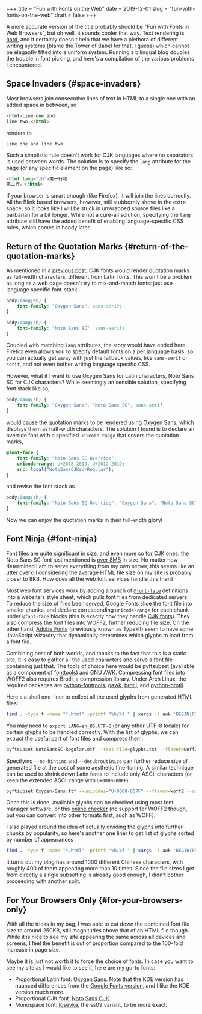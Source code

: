 +++
title = "Fun with Fonts on the Web"
date = 2019-12-01
slug = "fun-with-fonts-on-the-web"
draft = false
+++

A more accurate version of the title probably should be "Fun with Fonts in Web Browsers", but oh well, it sounds cooler that way. Text rendering is [hard](https://gankra.github.io/blah/text-hates-you/), and it certainly doesn't help that we have a plethora of different writing systems (blame the Tower of Babel for that, I guess) which cannot be elegantly fitted into a uniform system. Running a bilingual blog doubles the trouble in font picking, and here's a compilation of the various problems I encountered.


## Space Invaders {#space-invaders}

Most browsers join consecutive lines of text in HTML to a single one with an added space in between, so

```html
<html>Line one and
line two.</html>
```

renders to

```text
Line one and line two.
```

Such a simplistic rule doesn't work for CJK languages where no separators is used between words. The solution is to specify the `lang` attribute for the page (or any specific element on the page) like so:

```html
<html lang="zh">第一行和
第二行。</html>
```

If your browser is smart enough (like Firefox), it will join the lines correctly. All the Blink based browsers, however, still stubbornly shove in the extra space, so it looks like I will be stuck in unwrapped source files like a barbarian for a bit longer. While not a cure-all solution, specifying the `lang` attribute still have the added benefit of enabling language-specific CSS rules, which comes in handy later.


## Return of the Quotation Marks {#return-of-the-quotation-marks}

As mentioned in a [previous post](https://www.shimmy1996.com/en/posts/2018-06-24-fun-with-fonts-in-emacs/), CJK fonts would render quotation marks as full-width characters, different from Latin fonts. This won't be a problem as long as a web page doesn't try to mix-and-match fonts: just use language specific font-stack.

```css
body:lang(en) {
    font-family: "Oxygen Sans", sans-serif;
}

body:lang(zh) {
    font-family: "Noto Sans SC", sans-serif;
}
```

Coupled with matching `lang` attributes, the story would have ended here. Firefox even allows you to specify default fonts on a per language basis, so you can actually get away with just the fallback values, like `sans-serif` or `serif`, and not even bother writing language specific CSS.

However, what if I want to use Oxygen Sans for Latin characters, Noto Sans SC for CJK characters? While seemingly an sensible solution, specifying font stack like so,

```css
body:lang(zh) {
    font-family: "Oxygen Sans", "Noto Sans SC", sans-serif;
}
```

would cause the quotation marks to be rendered using Oxygen Sans, which displays them as half-width characters. The solution I found is to declare an override font with a specified `unicode-range` that covers the quotation marks,

```css
@font-face {
    font-family: "Noto Sans SC Override";
    unicode-range: U+2018-2019, U+201C-201D;
    src: local("NotoSansCJKsc-Regular");
}
```

and revise the font stack as

```css
body:lang(zh) {
    font-family: "Noto Sans SC Override", "Oxygen Sans", "Noto Sans SC", sans-serif;
}
```

Now we can enjoy the quotation marks in their full-width glory!


## Font Ninja {#font-ninja}

Font files are quite significant in size, and even more so for CJK ones: the Noto Sans SC font just mentioned is [over 8MB](https://github.com/googlefonts/noto-cjk/blob/master/NotoSansSC-Regular.otf) in size. No matter how determined I am to serve everything from my own server, this seems like an utter overkill considering the average HTML file size on my site is probably closer to 8KB. How does all the web font services handle this then?

Most web font services work by adding a bunch of [`@font-face`](https://developer.mozilla.org/en-US/docs/Web/CSS/@font-face) definitions into a website's style sheet, which pulls font files from dedicated servers. To reduce the size of files been served, Google Fonts slice the font file into smaller chunks, and declare corresponding `unicode-range` for each chunk under `@font-face` blocks (this is exactly how they handle [CJK fonts](https://fonts.googleapis.com/css?family=Noto+Sans+SC)). They also compress the font files into WOFF2, further reducing file size. On the other hand, [Adobe Fonts](https://fonts.adobe.com/) (previously known as Typekit) seem to have some JavaScript wizardry that dynamically determines which glyphs to load from a font file.

Combining best of both worlds, and thanks to the fact that this is a static site, it is easy to gather all the used characters and serve a font file containing just that. The tools of choice here would be pyftsubset (available as a component of [fonttools](https://pypi.org/project/fonttools/)) and GNU AWK. Compressing font files into WOFF2 also requires Brotli, a compression library. Under Arch Linux, the required packages are [python-fonttools](https://www.archlinux.org/packages/community/any/python-fonttools/), [gawk](https://www.archlinux.org/packages/core/x86%5F64/gawk/), [brotli](https://www.archlinux.org/packages/community/x86%5F64/brotli/), and [python-brotli](https://www.archlinux.org/packages/community/x86%5F64/python-brotli/).

Here's a shell one-liner to collect all the used glyphs from generated HTML files:

```sh
find . -type f -name "*.html" -printf "%h/%f " | xargs -l awk 'BEGIN{FS="";ORS=""} {for(i=1;i<=NF;i++){chars[$(i)]=$(i);}} END{for(c in chars){print c;} }' > glyphs.txt
```

You may need to `export LANG=en_US.UTF-8` (or any other UTF-8 locale) for certain glyphs to be handled correctly. With the list of glyphs, we can extract the useful part of font files and compress them:

```sh
pyftsubset NotoSansSC-Regular.otf --text-file=glyphs.txt --flavor=woff2 --output-file=NotoSansSC-Regular.woff2
```

Specifying `--no-hinting` and `--desubroutinize` can further reduce size of generated file at the cost of some aesthetic fine-tuning. A similar technique can be used to shrink down Latin fonts to include only ASCII characters (or keep the extended ASCII range with `U+0000-00FF`):

```sh
pyftsubset Oxygen-Sans.ttf --unicodes="U+0000-007F" --flavor=woff2 --output-file=Oxygen-Sans.woff2
```

Once this is done, available glyphs can be checked using most font manager software, or this [online checker](http://torinak.com/font/lsfont.html) (no support for WOFF2 though, but you can convert into other formats first, such as WOFF).

I also played around the idea of actually dividing the glyphs into further chunks by popularity, so here's another one liner to get list of glyphs sorted by number of appearances

```sh
find . -type f -name "*.html" -printf "%h/%f " | xargs -l awk 'BEGIN{FS=""} {for(i=1;i<=NF;i++){chars[$(i)]++;}} END{for(c in chars){printf "%06d %s\n", chars[c], c;}}' | sort -r > glyph-by-freq.txt
```

It turns out my blog has around 1000 different Chinese characters, with roughly 400 of them appearing more than 10 times. Since the file sizes I get from directly a single subsetting is already good enough, I didn't bother proceeding with another split.


## For Your Browsers Only {#for-your-browsers-only}

With all the tricks in my bag, I was able to cut down the combined font file size to around 250KB, still magnitudes above that of an HTML file though. While it is nice to see my site appearing the same across all devices and screens, I feel the benefit is out of proportion compared to the 100-fold increase in page size.

Maybe it is just not worth it to force the choice of fonts. In case you want to see my site as I would like to see it, here are my go-to fonts:

-   Proportional Latin font: [Oxygen Sans](https://github.com/KDE/oxygen-fonts). Note that the KDE version has nuanced differences from the [Google Fonts version](https://fonts.google.com/specimen/Oxygen), and I like the KDE version much more.
-   Proportional CJK font: [Noto Sans CJK](https://www.google.com/get/noto/help/cjk/).
-   Monospace font: [Iosevka](https://typeof.net/Iosevka/), the ss09 variant, to be more exact.
